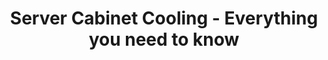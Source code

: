 ---
inv_num: 2020-007
add_credit:
url: 2020-007-server-cabinet-cooling-everything-you-need-to-know
title: Server Cabinet Cooling - Everything you need to know
year: '2020'
display_year: '2020'
medium: Two post server rack, 15 rack enclosure cabinet fan panels.
dims: Variable
pitch:
ps:
live_url:
youtube:
related_code:
subheading:
download:
commission:
related:
layout: things-i-made
---